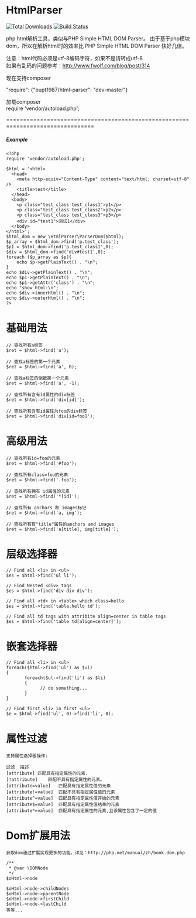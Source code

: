 HtmlParser
===============
[![Total Downloads](https://img.shields.io/badge/downloads-9.4k-green.svg)](https://packagist.org/packages/bupt1987/html-parser)
[![Build Status](https://api.travis-ci.org/bupt1987/html-parser.svg)](https://travis-ci.org/bupt1987/html-parser)  

php html解析工具，类似与PHP Simple HTML DOM Parser。
由于基于php模块dom，所以在解析html时的效率比 PHP Simple HTML DOM Parser 快好几倍。


注意：html代码必须是utf-8编码字符，如果不是请转成utf-8  
      如果有乱码的问题参考：http://www.fwolf.com/blog/post/314  

现在支持composer

"require": {"bupt1987/html-parser": "dev-master"}

加载composer  
require 'vendor/autoload.php';

================================================================================
##### *Example*
~~~
<?php
require 'vendor/autoload.php';

$html = '<html>
  <head>
    <meta http-equiv="Content-Type" content="text/html; charset=utf-8" />
    <title>test</title>
  </head>
  <body>
    <p class="test_class test_class1">p1</p>
    <p class="test_class test_class2">p2</p>
    <p class="test_class test_class3">p3</p>
    <div id="test1">测试1</div>
  </body>
</html>';
$html_dom = new \HtmlParser\ParserDom($html);
$p_array = $html_dom->find('p.test_class');
$p1 = $html_dom->find('p.test_class1',0);
$div = $html_dom->find('div#test1',0);
foreach ($p_array as $p){
	echo $p->getPlainText() . "\n";
}
echo $div->getPlainText() . "\n";
echo $p1->getPlainText() . "\n";
echo $p1->getAttr('class') . "\n";
echo "show html:\n";
echo $div->innerHtml() . "\n";
echo $div->outerHtml() . "\n";
?>
~~~

基础用法
================================================================================
~~~
// 查找所有a标签
$ret = $html->find('a');

// 查找a标签的第一个元素
$ret = $html->find('a', 0);

// 查找a标签的倒数第一个元素
$ret = $html->find('a', -1); 

// 查找所有含有id属性的div标签
$ret = $html->find('div[id]');

// 查找所有含有id属性为foo的div标签
$ret = $html->find('div[id=foo]'); 
~~~

高级用法
================================================================================
~~~
// 查找所有id=foo的元素
$ret = $html->find('#foo');

// 查找所有class=foo的元素
$ret = $html->find('.foo');

// 查找所有拥有 id属性的元素
$ret = $html->find('*[id]'); 

// 查找所有 anchors 和 images标记 
$ret = $html->find('a, img'); 

// 查找所有有"title"属性的anchors and images 
$ret = $html->find('a[title], img[title]');
~~~

层级选择器
================================================================================
~~~
// Find all <li> in <ul> 
$es = $html->find('ul li');

// Find Nested <div> tags
$es = $html->find('div div div'); 

// Find all <td> in <table> which class=hello 
$es = $html->find('table.hello td');

// Find all td tags with attribite align=center in table tags 
$es = $html->find('table td[align=center]'); 
~~~

嵌套选择器
================================================================================
~~~
// Find all <li> in <ul> 
foreach($html->find('ul') as $ul) 
{
       foreach($ul->find('li') as $li) 
       {
             // do something...
       }
}

// Find first <li> in first <ul> 
$e = $html->find('ul', 0)->find('li', 0);
~~~

属性过滤
================================================================================
~~~
支持属性选择器操作:

过滤	描述
[attribute]	匹配具有指定属性的元素.
[!attribute]	匹配不具有指定属性的元素。
[attribute=value]	匹配具有指定属性值的元素
[attribute!=value]	匹配不具有指定属性值的元素
[attribute^=value]	匹配具有指定属性值开始的元素
[attribute$=value]	匹配具有指定属性值结束的元素
[attribute*=value]	匹配具有指定属性的元素,且该属性包含了一定的值
~~~

Dom扩展用法
===============================================================================
~~~
获取dom通过扩展实现更多的功能，详见：http://php.net/manual/zh/book.dom.php

/**
 * @var \DOMNode
 */
$oHtml->node

$oHtml->node->childNodes
$oHtml->node->parentNode
$oHtml->node->firstChild
$oHtml->node->lastChild
等等...

~~~

